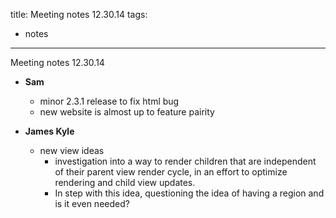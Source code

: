 title: Meeting notes 12.30.14
tags:
  - notes
---
Meeting notes 12.30.14

* __Sam__
  * minor 2.3.1 release to fix html bug
  * new website is almost up to feature pairity

* __James Kyle__
  * new view ideas
    * investigation into a way to render children that are independent of their parent view render cycle, in an effort to optimize rendering and child view updates.
    * In step with this idea, questioning the idea of having a region and is it even needed?
